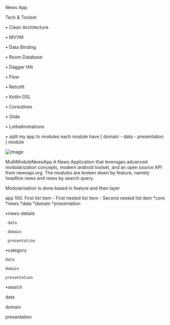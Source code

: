News App 

Tech & Toolset

• Clean Architecture

• MVVM

• Data Binding

• Room Database

• Dagger Hilt

•	Flow

• Retrofit

• Kotlin DSL

• Coroutines

• Glide

• LottieAnimations

•	split my app to modules each module have [ domain - data - presentation ] module

![image](https://github.com/kbrakendirci/MultimoduleExampleApp/assets/43795927/ac57f37f-4818-4519-8bfb-cd4d5fcbf61b)


MultiModuleNewsApp
A News Application that leverages advanced modularization concepts, modern android toolset, and an open source API from newsapi.org. The modules are broken down by feature, namely headline news and news by search query.

Modularisation is done based in feature and then layer

app
100. First list item
       - First nested list item
         - Second nested list item
*core
*news
   *data
    *domain
    *presentation
  
•news-details

     data
  
     domain
  
     presentation
  
•category

    data
  
    domain
  
    presentation
  
  
•search

   data
  
   domain
  
   presentation


